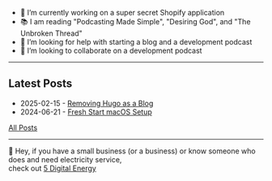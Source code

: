 - 🔭 I’m currently working on a super secret Shopify application
- 📚 I am reading "Podcasting Made Simple", "Desiring God", and "The Unbroken Thread"
- 🤔 I’m looking for help with starting a blog and a development podcast
- 👯 I’m looking to collaborate on a development podcast

---

## Latest Posts

* 2025-02-15 - [Removing Hugo as a Blog](/content/posts/1739673939-removing-hugo-as-a-blog-app.md)
* 2024-06-21 - [Fresh Start macOS Setup](/content/posts/1718983133-fresh-start-macos-setup.md)


[All Posts](/content/index.md)

---

:wave: Hey, if you have a small business (or a business) or know someone who does and need electricity service, <br>
check out [5 Digital Energy](https://5digitalenergy.referralrock.com/l/HAYDENKING74/)



<!--
**haydenk/haydenk** is a ✨ _special_ ✨ repository because its `README.md` (this file) appears on your GitHub profile.

Here are some ideas to get you started:

- 🔭 I’m currently working on ...
- 🌱 I’m currently learning ...
- 👯 I’m looking to collaborate on ...
- 🤔 I’m looking for help with ...
- 💬 Ask me about ...
- 📫 How to reach me: ...
- 😄 Pronouns: ...
- ⚡ Fun fact: ...
-->
